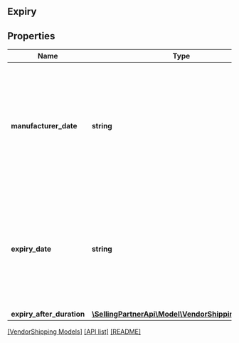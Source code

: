 ## Expiry

## Properties

Name | Type | Description | Notes
------------ | ------------- | ------------- | -------------
**manufacturer_date** | **string** | Production, packaging or assembly date determined by the manufacturer. Its meaning is determined based on the trade item context. Must be in ISO 8601 format. | [optional]
**expiry_date** | **string** | The date that determines the limit of consumption or use of a product. Its meaning is determined based on the trade item context. Must be in ISO 8601 format. | [optional]
**expiry_after_duration** | [**\SellingPartnerApi\Model\VendorShipping\Duration**](Duration.md) |  | [optional]

[[VendorShipping Models]](../) [[API list]](../../Api) [[README]](../../../README.md)
